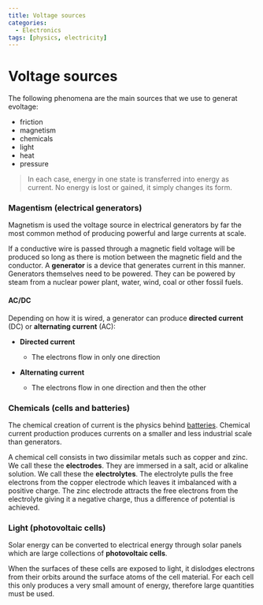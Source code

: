```yaml
---
title: Voltage sources
categories:
  - Electronics
tags: [physics, electricity]
---
```


# Voltage sources

The following phenomena are the main sources that we use to generat evoltage:

- friction
- magnetism
- chemicals
- light
- heat
- pressure

> In each case, energy in one state is transferred into energy as current. No
> energy is lost or gained, it simply changes its form.

### Magentism (electrical generators)

Magnetism is used the voltage source in electrical generators by far the most
common method of producing powerful and large currents at scale.

If a conductive wire is passed through a magnetic field voltage will be produced
so long as there is motion between the magnetic field and the conductor. A
**generator** is a device that generates current in this manner. Generators
themselves need to be powered. They can be powered by steam from a nuclear power
plant, water, wind, coal or other fossil fuels.

#### AC/DC

Depending on how it is wired, a generator can produce **directed current** (DC)
or **alternating current** (AC):

- **Directed current**

  - The electrons flow in only one direction

- **Alternating current**
  - The electrons flow in one direction and then the other

### Chemicals (cells and batteries)

The chemical creation of current is the physics behind
[batteries](/Electronics_and_Hardware/Analogue_circuits/Cells_and_batteries.md).
Chemical current production produces currents on a smaller and less industrial
scale than generators.

A chemical cell consists in two dissimilar metals such as copper and zinc. We
call these the **electrodes**. They are immersed in a salt, acid or alkaline
solution. We call these the **electrolytes**. The electrolyte pulls the free
electrons from the copper electrode which leaves it imbalanced with a positive
charge. The zinc electrode attracts the free electrons from the electrolyte
giving it a negative charge, thus a difference of potential is achieved.

### Light (photovoltaic cells)

Solar energy can be converted to electrical energy through solar panels which
are large collections of **photovoltaic cells**.

When the surfaces of these cells are exposed to light, it dislodges electrons
from their orbits around the surface atoms of the cell material. For each cell
this only produces a very small amount of energy, therefore large quantities
must be used.
